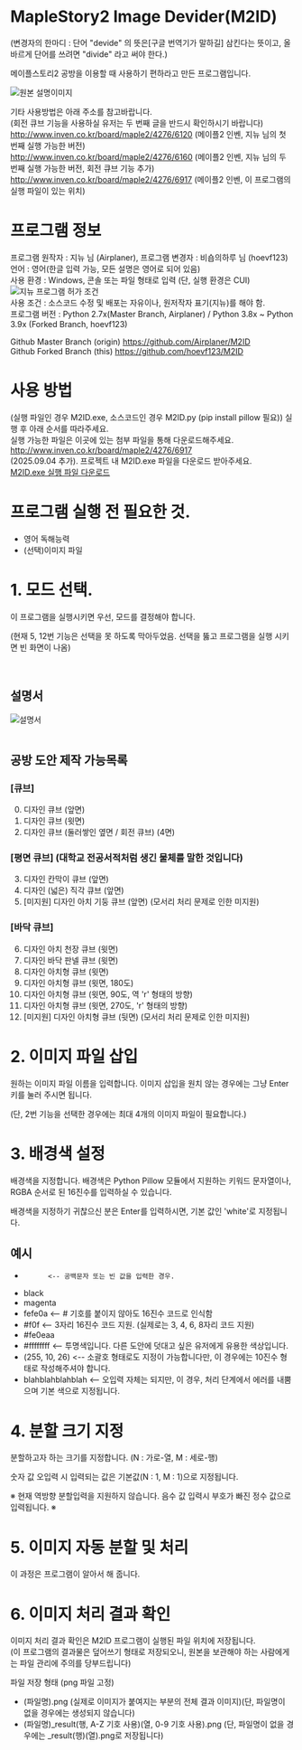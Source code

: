 # MapleStory2 Image Devider(M2ID)
(변경자의 한마디 : 단어 "devide" 의 뜻은[구글 번역기가 말하길] 삼킨다는 뜻이고, 올바르게 단어를 쓰려면 "divide" 라고 써야 한다.)<br/>

메이플스토리2 공방을 이용할 때 사용하기 편하라고 만든 프로그램입니다.<br/>

![원본 설명이미지](https://user-images.githubusercontent.com/6872722/97990378-2d70fc00-1e23-11eb-96c8-a7d0237a1820.png)


기타 사용방법은 아래 주소를 참고바랍니다.<br/>
(회전 큐브 기능을 사용하실 유저는 두 번째 글을 반드시 확인하시기 바랍니다)<br/>
http://www.inven.co.kr/board/maple2/4276/6120 (메이플2 인벤, 지뉴 님의 첫 번째 실행 가능한 버전)<br/>
http://www.inven.co.kr/board/maple2/4276/6160 (메이플2 인벤, 지뉴 님의 두 번째 실행 가능한 버전, 회전 큐브 기능 추가)<br/>
http://www.inven.co.kr/board/maple2/4276/6917 (메이플2 인벤, 이 프로그램의 실행 파일이 있는 위치)<br/>


# 프로그램 정보
프로그램 원작자 : 지뉴 님 (Airplaner), 프로그램 변경자 : 비숍의하루 님 (hoevf123)<br/>
언어 : 영어(한글 입력 가능, 모든 설명은 영어로 되어 있음)<br/>
사용 환경 : Windows, 콘솔 또는 파일 형태로 입력 (단, 실행 환경은 CUI)<br/>
![지뉴 프로그램 허가 조건](https://user-images.githubusercontent.com/6872722/97995398-cc98f200-1e29-11eb-8004-353a57517eb0.PNG)<br/>
사용 조건 : 소스코드 수정 및 배포는 자유이나, 원저작자 표기(지뉴)를 해야 함.<br/>
프로그램 버전 : Python 2.7x(Master Branch, Airplaner) / Python 3.8x ~ Python 3.9x (Forked Branch, hoevf123)<br/>

Github Master Branch (origin) https://github.com/Airplaner/M2ID<br/>
Github Forked Branch (this) https://github.com/hoevf123/M2ID<br/>

# 사용 방법
(실행 파일인 경우 M2ID.exe, 소스코드인 경우 M2ID.py (pip install pillow 필요)) 실행 후 아래 순서를 따라주세요.<br/>
실행 가능한 파일은 이곳에 있는 첨부 파일을 통해 다운로드해주세요. http://www.inven.co.kr/board/maple2/4276/6917 <br/>
(2025.09.04 추가). 프로젝트 내 M2ID.exe 파일을 다운로드 받아주세요. <br/>
[M2ID.exe 실행 파일 다운로드](https://github.com/hoevf123/M2ID/releases/tag/executableFile)


# 프로그램 실행 전 필요한 것.
- 영어 독해능력
- (선택)이미지 파일

# 1. 모드 선택.

이 프로그램을 실행시키면 우선, 모드를 결정해야 합니다. <br/>

(현재 5, 12번 기능은 선택을 못 하도록 막아두었음. 선택을 뚫고 프로그램을 실행 시키면 빈 화면이 나옴) <br/>

<br/>

## 설명서

![설명서](./%EC%84%A4%EB%AA%85%EC%84%9C.png) <br/>
<br/>

## 공방 도안 제작 가능목록

### [큐브]
0. 디자인 큐브 (앞면)
1. 디자인 큐브 (윗면)
2. 디자인 큐브 (둘러쌓인 옆면 / 회전 큐브) (4면)
### [평면 큐브] (대학교 전공서적처럼 생긴 물체를 말한 것입니다)
3. 디자인 칸막이 큐브 (앞면)
4. 디자인 (넓은) 직각 큐브 (앞면)
5. [미지원] 디자인 아치 기둥 큐브 (앞면) (모서리 처리 문제로 인한 미지원)
### [바닥 큐브]
6. 디자인 아치 천장 큐브 (윗면)
7. 디자인 바닥 판넬 큐브 (윗면)
8. 디자인 아치형 큐브 (윗면)
9. 디자인 아치형 큐브 (윗면, 180도)
10. 디자인 아치형 큐브 (윗면, 90도, 역 'r' 형태의 방향)
11. 디자인 아치형 큐브 (윗면, 270도, 'r' 형태의 방향)
12. [미지원] 디자인 아치형 큐브 (뒷면) (모서리 처리 문제로 인한 미지원)


# 2. 이미지 파일 삽입

원하는 이미지 파일 이름을 입력합니다. 이미지 삽입을 원치 않는 경우에는 그냥 Enter 키를 눌러 주시면 됩니다.

(단, 2번 기능을 선택한 경우에는 최대 4개의 이미지 파일이 필요합니다.)

# 3. 배경색 설정

배경색을 지정합니다. 배경색은 Python Pillow 모듈에서 지원하는 키워드 문자열이나, RGBA 순서로 된 16진수를 입력하실 수 있습니다.

배경색을 지정하기 귀찮으신 분은 Enter를 입력하시면, 기본 값인 'white'로 지정됩니다.

## 예시
-           <-- 공백문자 또는 빈 값을 입력한 경우.
- black
- magenta
- fefe0a    <-- # 기호를 붙이지 않아도 16진수 코드로 인식함
- #f0f      <-- 3자리 16진수 코드 지원. (실제로는 3, 4, 6, 8자리 코드 지원)
- #fe0eaa
- #ffffffff <-- 투명색입니다. 다른 도안에 덧대고 싶은 유저에게 유용한 색상입니다.
- (255, 10, 26) <-- 소괄호 형태로도 지정이 가능합니다만, 이 경우에는 10진수 형태로 작성해주셔야 합니다.
- blahblahblahblah <-- 오입력 자체는 되지만, 이 경우, 처리 단계에서 에러를 내뿜으며 기본 색으로 지정됩니다.


# 4. 분할 크기 지정

분할하고자 하는 크기를 지정합니다. (N : 가로-열, M : 세로-행)

숫자 값 오입력 시 입력되는 값은 기본값(N : 1, M : 1)으로 지정됩니다.

※ 현재 역방향 분할입력을 지원하지 않습니다. 음수 값 입력시 부호가 빠진 정수 값으로 입력됩니다. ※

# 5. 이미지 자동 분할 및 처리

이 과정은 프로그램이 알아서 해 줍니다.

# 6. 이미지 처리 결과 확인

이미지 처리 결과 확인은 M2ID 프로그램이 실행된 파일 위치에 저장됩니다.<br/>
(이 프로그램의 결과물은 덮어쓰기 형태로 저장되오니, 원본을 보관해야 하는 사람에게는 파일 관리에 주의를 당부드립니다)<br/>

파일 저장 형태 (png 파일 고정)
- (파일명).png (실제로 이미지가 붙여지는 부분의 전체 결과 이미지)(단, 파일명이 없을 경우에는 생성되지 않습니다)
- (파일명)_result(행, A-Z 기호 사용)(열, 0-9 기호 사용).png (단, 파일명이 없을 경우에는 _result(행)(열).png로 저장됩니다)
